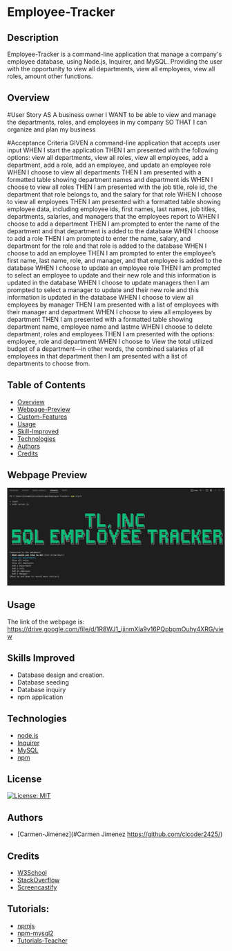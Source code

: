 # Employee-Tracker

## Description
Employee-Tracker is a command-line application that manage a company's employee database, using Node.js, Inquirer, and MySQL. Providing the user with the opportunity to view all departments, view all employees, view all roles, amount other functions.
## Overview
#User Story
AS A business owner
I WANT to be able to view and manage the departments, roles, and employees in my company
SO THAT I can organize and plan my business

#Acceptance Criteria
GIVEN a command-line application that accepts user input
WHEN I start the application
THEN I am presented with the following options: view all departments, view all roles, view all employees, add a department, add a role, add an employee, and update an employee role
WHEN I choose to view all departments
THEN I am presented with a formatted table showing department names and department ids
WHEN I choose to view all roles
THEN I am presented with the job title, role id, the department that role belongs to, and the salary for that role
WHEN I choose to view all employees
THEN I am presented with a formatted table showing employee data, including employee ids, first names, last names, job titles, departments, salaries, and managers that the employees report to
WHEN I choose to add a department
THEN I am prompted to enter the name of the department and that department is added to the database
WHEN I choose to add a role
THEN I am prompted to enter the name, salary, and department for the role and that role is added to the database
WHEN I choose to add an employee
THEN I am prompted to enter the employee’s first name, last name, role, and manager, and that employee is added to the database
WHEN I choose to update an employee role
THEN I am prompted to select an employee to update and their new role and this information is updated in the database
WHEN I choose to update managers then  I am prompted to select a manager to update and their new role and this information is updated in the database
WHEN I choose to view all employees by manager THEN I am presented with a list of employees with their manager and department
WHEN I choose to view all employees by department THEN I am presented with a formatted table showing department name, employee name and lastme
WHEN I choose to delete department, roles and employees THEN I am presented with the options: employee, role and department
WHEN I choose to View the total utilized budget of a department—in other words, the combined salaries of all employees in that department then I am presented with a list of departments to choose from.


## Table of Contents 
- [Overview](#Overview)
- [Webpage-Preview](#Webpage-Preview)
- [Custom-Features](#Custom-Features)
- [Usage](#Usage)
- [Skill-Improved](#Skill-Improved)
- [Technologies](#Technologies)
- [Authors](#Authors)
- [Credits](#credits)


## Webpage Preview

![Webpage-screenshot](./assets/images/employee_tracker_app.JPG)


## Usage
The link of the webpage is: https://drive.google.com/file/d/1R8WJ1_ijinmXla9v16PQpbpmOuhy4XRG/view

    
## Skills Improved
- Database design and creation.
- Database seeding
- Database inquiry
- npm application


## Technologies
 - [node.js](#node.js)
 - [Inquirer](#Inquirer)
 - [MySQL](#MySQL)
 - [npm](#NPM)
## License
  [![License: MIT](https://img.shields.io/badge/License-MIT-yellow.svg)](https://opensource.org/licenses/MIT)

## Authors
- [Carmen-Jimenez](#Carmen Jimenez https://github.com/clcoder2425/)

## Credits

- [W3School](W3School)
- [StackOverflow](https://stackoverflow.com)
- [Screencastify](https://app.screencastify.com/)

## Tutorials:
- [npmjs](https://www.npmjs.com/package/cfonts?activeTab=readme)
- [npm-mysql2](https://www.npmjs.com/package/mysql2)
- [Tutorials-Teacher](https://www.tutorialsteacher.com/sql/sum-function)



